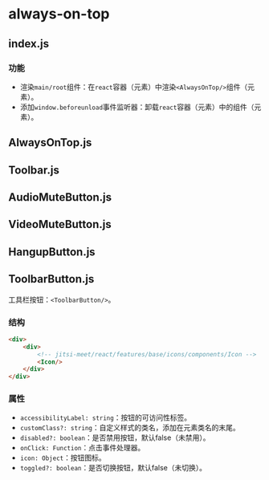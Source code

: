 # always-on-top

## index.js

### 功能

+ 渲染`main/root`组件：在`react`容器（元素）中渲染`<AlwaysOnTop/>`组件（元素）。
+ 添加`window.beforeunload`事件监听器：卸载`react`容器（元素）中的组件（元素）。

## AlwaysOnTop.js

## Toolbar.js

## AudioMuteButton.js

## VideoMuteButton.js

## HangupButton.js

## ToolbarButton.js

工具栏按钮：`<ToolbarButton/>`。

### 结构

```html
<div>
    <div>
        <!-- jitsi-meet/react/features/base/icons/components/Icon -->
        <Icon/>
    </div>
</div>
```

### 属性

+ `accessibilityLabel: string`：按钮的可访问性标签。
+ `customClass?: string`：自定义样式的类名，添加在元素类名的末尾。
+ `disabled?: boolean`：是否禁用按钮，默认false（未禁用）。
+ `onClick: Function`：点击事件处理器。
+ `icon: Object`：按钮图标。
+ `toggled?: boolean`：是否切换按钮，默认false（未切换）。
